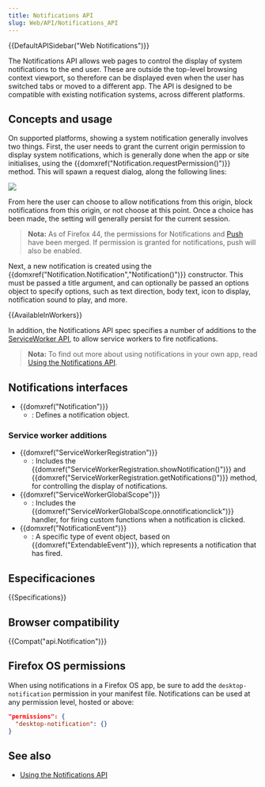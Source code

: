 ```yaml
---
title: Notifications API
slug: Web/API/Notifications_API
---
```


{{DefaultAPISidebar("Web Notifications")}}

The Notifications API allows web pages to control the display of system notifications to the end user. These are outside the top-level browsing context viewport, so therefore can be displayed even when the user has switched tabs or moved to a different app. The API is designed to be compatible with existing notification systems, across different platforms.

## Concepts and usage

On supported platforms, showing a system notification generally involves two things. First, the user needs to grant the current origin permission to display system notifications, which is generally done when the app or site initialises, using the {{domxref("Notification.requestPermission()")}} method. This will spawn a request dialog, along the following lines:

![](https://mdn.mozillademos.org/files/10819/notification-bubble.png)

From here the user can choose to allow notifications from this origin, block notifications from this origin, or not choose at this point. Once a choice has been made, the setting will generally persist for the current session.

> **Nota:** As of Firefox 44, the permissions for Notifications and [Push](/es/docs/Web/API/Push_API) have been merged. If permission is granted for notifications, push will also be enabled.

Next, a new notification is created using the {{domxref("Notification.Notification","Notification()")}} constructor. This must be passed a title argument, and can optionally be passed an options object to specify options, such as text direction, body text, icon to display, notification sound to play, and more.

{{AvailableInWorkers}}

In addition, the Notifications API spec specifies a number of additions to the [ServiceWorker API](/es/docs/Web/API/ServiceWorker_API), to allow service workers to fire notifications.

> **Nota:** To find out more about using notifications in your own app, read [Using the Notifications API](/es/docs/Web/API/Notifications_API/Using_the_Notifications_API).

## Notifications interfaces

- {{domxref("Notification")}}
  - : Defines a notification object.

### Service worker additions

- {{domxref("ServiceWorkerRegistration")}}
  - : Includes the {{domxref("ServiceWorkerRegistration.showNotification()")}} and {{domxref("ServiceWorkerRegistration.getNotifications()")}} method, for controlling the display of notifications.
- {{domxref("ServiceWorkerGlobalScope")}}
  - : Includes the {{domxref("ServiceWorkerGlobalScope.onnotificationclick")}} handler, for firing custom functions when a notification is clicked.
- {{domxref("NotificationEvent")}}
  - : A specific type of event object, based on {{domxref("ExtendableEvent")}}, which represents a notification that has fired.

## Especificaciones

{{Specifications}}

## Browser compatibility

{{Compat("api.Notification")}}

## Firefox OS permissions

When using notifications in a Firefox OS app, be sure to add the `desktop-notification` permission in your manifest file. Notifications can be used at any permission level, hosted or above:

```json
"permissions": {
  "desktop-notification": {}
}
```

## See also

- [Using the Notifications API](/es/docs/Web/API/Notifications_API/Using_the_Notifications_API)
